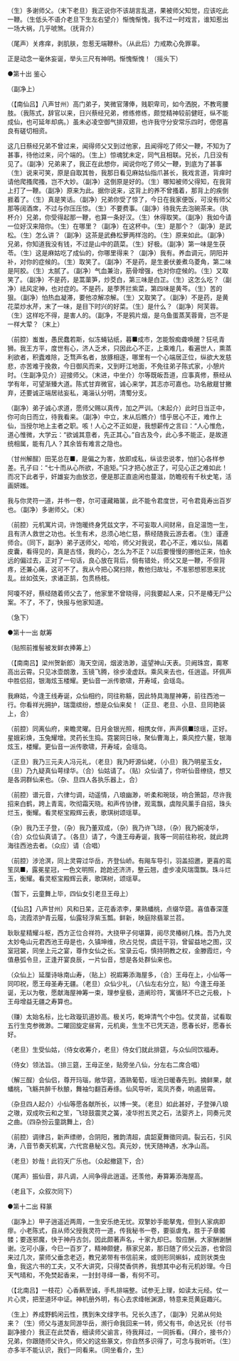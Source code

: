 <!-- { "loadSidebar": true } -->
（生）多谢师父。（末下老旦）我正说你不该胡言乱道，果被师父知觉，应该吃此一鞭。（生低头不语介老旦下生左右望介）惭愧惭愧，我不过一时戏言，谁知惹出一场大祸，几乎唬煞。（抚背介）

（尾声）关疼痒，剥肌肤，忽惹无端鞭朴。（从此后）力戒欺心免罪辜。

正是动念一毫休妄诞，举头三尺有神明。惭愧惭愧！（摇头下）

●第十出 鉴心

（副净上）

（【南仙吕】八声甘州）高门弟子，笑微官薄俸，贱职卑司，如今洒脱，不教弯腰肢。（我陈式，辞官以来，日兴蔡经兄弟，修练修练，颇觉精神较前健旺，纵不能成仙，也可延年却病。）虽未必凌空御气排双翅，也许我守分安常乐四时，偲偲喜良有磋切相资。

这几日蔡经兄弟不曾过来，闻得师父又到过他家，且闻得吃了师父一鞭，不知为了甚事，待他过来，问个端的。（生上）惊魂犹未定，同气且相联。兄长，几日没有见了。（副净）兄弟来了，我正在此想你，闻说你吃了师父一鞭，到底为了甚事（生）说来可笑，原是自取其咎，我那日看见麻姑仙指爪甚长，我戏言道，背痒时请他爬搔爬搔，岂不大妙。（副净）这倒原是好的。（生）哪知被师父得知，在我背上打了一鞭。（副净）原来为此。据你说来，这背上的养不曾搔着，那背上的疾倒捱着了。（生）真是笑话。（副净）兄弟你受了惊了，今日在我家便饭，可没有师父那等阔酒席，不过与你压压惊。（生）不要费事。（副净）待我先去泡碗茶来。（执杯介）兄弟，你受得起那一鞭，也算一条好汉。（生）休得取笑。（副净）我如今请一位好汉来陪你。（生）在哪里？（副净）在这杯中。（生）是那个？（副净）是武松。（生）怎么讲？（副净）这茶是武彝松萝两样泡的。（生）原来如此。（副净）兄弟，你知道我没有钱，不过是山中的蔬菜。（生）好极。（副净）第一味是生茯苓。（生）这是麻姑吃了成仙的，你哪里得来？（副净）我有。养血调元，阴阳并补，对你的症候的。（生）取笑了。（副净）不是药，是生姜伏姜煮乌菱角，第二味是阿胶。（生）太腻了。（副净）气血兼治，筋骨增强，也对你症候的。（生）又取笑了。（副净）不是药，是蒿蕖笋，炒茭白，第三味是白芷。（生）这怎么吃？（副净）祛风定神，也对症的。不是药，是荸荠拦紫菜，第四味是黄芩。（生）苦的狠。（副净）怕热血凝滞，要他凉解凉解。（生）又取笑了。（副净）不是药，是黄花菜炒水芹，末了一味，是目下时兴的好菜。（生）是什么？（副净）阿芙蓉。（生）这样吃不得，是害人的。（副净，不是鸦片烟，是乌鱼蛋蒸芙蓉膏，岂不是一样大荤？（末上）

（前腔）蚩蚩，愚民蠢若斯，似冻蝇钻纸，暮■成市，怎能彀痴聋唤醒？狂吼青狮。我王方平，度世有心，济人乏术，只因此心不正，上乘难几，看遍世人，熏蒸利欲者，积蠹难除，乏骛声名者，放豚相逐，哪里有一个心端居正位，纵欲大发慈悲，亦苦难于挽救，今日御风而来，又到盱江地面，不免往弟子陈式家，小憩片时。（生副净见介）迎接师父。（末进，中坐介）尔等既皈吾道，应事真修，蔡经从学有年，可望渐臻大道。陈式甘弃微官，诚心来学，其志亦可嘉也。功名敝屣甘撇弃，还要诚正端居祛妄私，渑淄认分明，清蜀分支。

（副净）弟子诚心求道，愿师父赐以真传，加之严训。（末起介）此时日当正中，你可向日而立，待我看来。（副净）中立，末从后瞧介）惜乎居心不正，难作上仙，当授尔地上主者之职。咳！人心之不正如是，我想薪传之言曰：“人心惟危，道心惟微，大学云：“欲诚其意者，先正其心。”自古及今，此心多不能正，是故道统相属，能有几人？其余皆有难言之隐也。

（甘州解酲）田芜总在■，是偏之为害，放即成私，纵谈忠说孝，怕扪心各样参差。孔子曰：“七十而从心所欲，不逾矩。”只才把心放正了，可见心正之难如此！而况下此者乎，奸雄妄为由放恣，便是那正直逾闲也蔓滋，防瞻视有千秋史笔，活画妍媸。

我与你灵符一道，并书一卷，尔可谨藏箱箧，此不能令君度世，可令君竟寿出百岁也。（副净）多谢师父。（末）

（前腔）元机寓片词，许饱暖终身凭兹文字，不可妄取人间财帛，自足温饱一生，且有济人救世之功也。长生有术，总须心地仁慈，蔡经随我云游去者。（生）谨遵师合。（同下，副净）弟子送师父，哈哈，师父对我说，君心不正，难以仙，隔着皮囊，看得见的，真是古怪，我的心，怎么为不正？以后要慢慢的挪他正来，怕永远的偏过去，正对了一句话，良心放在背后，倘有错处，师父又是一鞭，不但背疼，还兼心痛，这可不了。我从今把心窝扫除，教他归故址，不准邪想邪思来扰乱。丝如弦矢，求诸正鹄，包贯杨枝。

阿嗄不好，蔡经随着师父去了，他家里不曾晓得，问我要起人来，只不是椿无尸公案。不了，不了，快报与他家知道。

（急下）

●第十一出 献筹

（贴照前推髻被发鲜衣捧筹上）

（【南南吕】梁州贺新郎）海天空阔，烟波浩渺，遥望神山天表。贝阙珠宫，甭寒高出云霄。只见冰壶朗激，玉镜飞腾，徐步凌虚跃。乘风来去也，任逍遥。环佩声中胜侣招，银海炫玉楼耀。更仙音一派传歌啸，开寿域，会瑶岛。

我麻姑，今逢王线寿诞，众仙相约，同往称觞，因此特具海屋神筹，前往西池一行。你看祥光拥护，瑞霭缤纷，想是众仙来矣！（正旦、老旦、小旦、旦同艳装上，合）

（前腔）同离仙府，来瞻灵曜。日月金银光照，相携女伴，声声佩■琼瑶，正好。星娥彩焕，玉兔耀增。灵药长生捣。霓裳同日咏，聚仙曹海上，乘风控六鳌，银海炫玉，楼耀。更仙音一派传歌啸，开寿域，会瑶岛。

（正旦）我乃三元夫人冯元礼，（老旦）我乃盱源仙姥，（小旦）我乃明星玉女，（旦）乃九疑真仙萼绿华。（合）仙姑请了。（贴）众仙请了，你听仙音缭绕，想又是各洞群仙来也。（杂、旦四人各执乐器上，合）

（前腔）谱元音，六律匀调，动遥情，八琅幽渺，听柔和琬琰，响合箫韶，尽许我招来白鹤，跨上青鸾，吹彻霜天晓。和声传协律，观鸾飘，虞陛风薰手自招，珠头烂玉，衡耀。看灵枢宝殿辉云表，歌琪树颂瑶草。

（杂）我乃王子登，（杂）我乃董双成，（杂）我乃许飞琼，（杂）我乃婉凌华，（合）众位仙真请了。（各旦）请了，今逢王母寿诞，我等一同前往称祝，就此跨海往西池去者。（众应）请（合唱）

（前腔）涉沧溟，同上灵霄过华岳，齐登仙峤。有飚车导引，羽盖招邀，更喜的鸾笙凤■，露冕星冠，一色文明照，跄跄还济济，整云翘，虚步凌风瑞霭飘。珠斗烂玉，衡耀。看灵枢宝殿辉云表，歌琪树，颂瑶草。

（暂下，云童舞上毕，四仙女引老旦王母上）

（【仙吕】八声甘州）风和日杲，正花香浓李，果熟蟠桃，点缀华筵。喜值春深蓬岛，流霞浓护青云履，仙露轻浮紫玉瓢。鲜新，映庭除翡翠兰苕。

耿耿星精耀斗枢，西方正位合祥符。大挠甲子何堪算，阅尽灵椿树几株。吾乃九灵太妙龟山元君西池王母是也，久镇坤维，欣占兑悦，虞廷干羽，曾留益地之图，汉室冠裳，同坐上元之宴，尊作女仙之长。宝录云屯，慎持阴教之权，金滕霞烂，今值悬弧令旦，正逢开宴良辰，一片仙音，想是各处群仙来也。

（众仙上）延厘诗咏南山寿，（贴上）祝嘏筹添海屋多，（合）王母在上，小仙等一同叩祝，愿王母圣寿无疆。（老旦）众仙少礼，（八仙左右分立，贴）今逢王母圣诞，无以为敬，愿献海屋神筹一束，理参皇极，道阐珍符，寓循环不已之元极，卜王母增益无疆之寿算也。

（赚）太始名标，比七政璇玑道妙高。极关巧，乾坤清气个中包。仗灵苗，试看取五行生克参微渺。二曜回旋定昼宵，元机奥，生生不已凭天造，愿春长好，愿春长好。

（老旦）生受仙姑，（侍女收筹介，老旦）侍女们就此排筵，与众仙同饮福寿。

（侍女）领法旨。（排三筵，王母正坐，贴旁坐八仙，分左右二席合唱）

（解三酲）会仙侣，尊开玛瑙，敞华筵，酒熟葡萄，瑶池日暖春先到。摘鲜果，献蟠桃，飞觞共醉千秋酿，舞袖匀翻百寿绦。仙风导听，鸾凤齐奏，响遏层霄。

（杂旦四人起介）小仙等愿各献所长，以博一笑。（老旦）如此甚好，子登弹八琅之璈，双成吹云和之笙，飞琼鼓震灵之簧，凌华拊五灵之石，法婴齐上，同奏元灵之曲。（四杂扮云童跳舞上，合）

（前腔）调律吕，新声缥缈，合阴阳，雅韵清超，虞韶夏舞徵同调。裂云石，引风涛，八音节奏天机寓，六代宫悬秘义包。真元妙，恍天随神遇，水净山高。

（老旦）妙哉！此钧天广乐也。（众起撤筵下，合）

（尾声）振仙音，非凡调，人间争得此逍遥。还羡他，寿算筹添海屋高。

（老且下，众叙次同下）

●第十二出 释篆

（副净上）甲子逍遥近两周，一生安乐绝无忧。双擎妙手能拏鬼，但到人家病即瘳。小老陈式，自从师父授我灵符一道，传我秘书一卷，要驱虐鬼，胜于子章髑髅；要逐邪魔，快于神丹古剑，因此颇著声名，十家九却巳。彀应酬，大家酬谢酬谢。汔可小康，今巳一百岁了，精神颇健，蔡家兄弟，那日随了师父云游，也曾回来过几次，蒙师父垂念老迈，教兄弟带有书信前来，或则形同蝌蚪，成则状类虫鱼，我这六书的工夫，又不大讲究，只得焚香供养，我想其中必有元机妙理。今日天气晴和，不免焚起香来，一封封寻绎一番，有何不可。

（【北南吕】一枝花）心香爇至诚，手札排端整。试参无上理，如读太元经。仗一片心灵，把至道环中证。神机册外明，有心去求绛帐渊源，特意来觅黄庭趣兴。

（生上）养成野鹤闲云性，携到朱文绿字书。兄长久违了，（副净）兄弟从何处来？（生）师父与道友同游华岳，濒行命我回来一转，师父有书，命达兄长（付书副净接介）我正在此焚香，细读师父谕言，待我拜过，一同拆看。（拜介，接书介）兄弟，你跟随师父许久，师父的这些篆文，你自然多识得了，可念与我听听。（生）亦多半不能认识，我们一同看来。（同坐看介，生）


